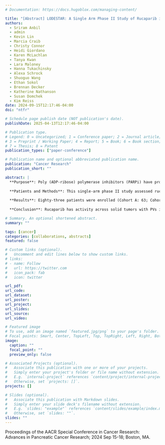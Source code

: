 ```yaml
---
# Documentation: https://docs.hugoblox.com/managing-content/

title: "[Abstract] LODESTAR: A Single Arm Phase II Study of Rucaparib in Solid Tumors with Pathogenic Germline or Somatic Variants in Homologous Recombination Repair (HRR) Genes"
authors: 
  - Sriram Anbil
  - admin
  - Kevin Lin
  - Marcia Craib
  - Christy Connor
  - Heidi Giordano
  - Karen McLachlan
  - Tanya Kwan
  - Lara Maloney
  - Hanna Tukachinsky
  - Alexa Schrock
  - Shuoguo Wang
  - Ethan Sokol
  - Brennan Decker
  - Katherine Nathanson
  - Susan Domchek
  - Kim Reiss
date: 2024-09-15T12:17:46-04:00
doi: "ntfr"

# Schedule page publish date (NOT publication's date).
publishDate: 2025-04-13T12:17:46-04:00

# Publication type.
# Legend: 0 = Uncategorized; 1 = Conference paper; 2 = Journal article;
# 3 = Preprint / Working Paper; 4 = Report; 5 = Book; 6 = Book section;
# 7 = Thesis; 8 = Patent
publication_types: ["paper-conference"]

# Publication name and optional abbreviated publication name.
publication: "Cancer Research"
publication_short: ""

abstract: |
  **Purpose**: Poly (ADP-ribose) polymerase inhibitors (PARPi) have proven clinical utility in platinum-sensitive breast, ovary, pancreas, and prostate cancers with homologous recombination deficiency (HRD). We explored whether PARPi might be efficacious in other solid tumors and for a broader range of genomic variants.
  
  **Patients and Methods**: This single-arm phase II study assessed rucaparib monotherapy in patients with advanced, platinum-sensitive or -resistant solid tumors and pathogenic variants (PVs) in BRCA1, BRCA2, PALB2, RAD51C, RAD51D (Cohort A) or BARD1, BRIP1, FANCA, NBN, RAD51B (Cohort B). The primary endpoint was overall response rate (ORR) in cohort A. Secondary endpoints included disease control rate (DCR), progression free survival (PFS), overall survival (OS) and safety[SS3] [SA4] in the entire study population. Available tumors were analyzed for pre-specified exploratory objective of allele specific loss of heterozygosity (LOH). [SA7] HRD signature (HRDsig) and platinum sensitivity status were explored as biomarkers for rucaparib activity in post hoc exploratory analyses. The study was terminated early by the sponsor due to feasibility concerns. 
  
  **Results**: Eighty-three patients were enrolled (Cohort A: 63; Cohort B: 20). Fifty-seven patients in Cohort A and 16 in Cohort B were evaluable for efficacy analysis. The[LM8] [SA9] ORR of cohort A was 16% (95% CI 9-27%) and DCR was 61% (95% CI 48-73%). LOH and HRDsig were available for 48% of Cohort A and 71% of Cohort B. Of 11 patients who had a response to treatment, 6 tumors were HRDsig+, 1 HRDsig-and 4 were unknown. The ORR and DCR were significantly greater in patients with HRDsig+ vs HRDsig-tumors (ORR: HRDsig+ 32% [95% CI 15-54%] vs HRDsig-3% [95% CI 0-15%], p < 0.01; DCR: HRDsig+ 74% [95% CI 51-88%] vs HRDsig-38% [95% CI 24-55%], p = 0.02). mPFS was numerically longer for HRDsig+ vs HRDsig-: 7.0 mos (95% CI, 4.3 – inf), vs. 3.0 mos (95% CI 2.3-5.6), HR 0.57, p = 0.14. mPFS was greater for platinum sensitive vs resistant tumors (7.82 mos [95% CI 5.5-inf] vs. 2.9 mos [95% CI 1.8-inf], HR 0.28, p = 0.02); Neither tumor tissue of origin nor specific mutation was independently predictive of outcome. The HR for progression in tumors that were both HRDsig+ and platinum sensitive versus those that were HRDsig-and platinum resistant was 0.09 (95% CI 0.01-0.55, p = 0.047). The Rucaparib safety profile was consistent with prior studies. 
  
  **Conclusion**: Rucaparib has activity across solid tumors with PVs in HRR genes, regardless of tissue of origin. Patients with platinum resistant or HRDsig-tumors had limited clinical benefit from rucaparib. The combined use of HRDsig and platinum sensitivity to predict sensitivity to PARPi is encouraging as a biomarker strategy and warrants prospective study.

# Summary. An optional shortened abstract.
summary: ""

tags: [cancer]
categories: [collaborations, abstracts]
featured: false

# Custom links (optional).
#   Uncomment and edit lines below to show custom links.
# links:
# - name: Follow
#   url: https://twitter.com
#   icon_pack: fab
#   icon: twitter

url_pdf:
url_code:
url_dataset:
url_poster:
url_project:
url_slides:
url_source:
url_video:

# Featured image
# To use, add an image named `featured.jpg/png` to your page's folder. 
# Focal points: Smart, Center, TopLeft, Top, TopRight, Left, Right, BottomLeft, Bottom, BottomRight.
image:
  caption: ""
  focal_point: ""
  preview_only: false

# Associated Projects (optional).
#   Associate this publication with one or more of your projects.
#   Simply enter your project's folder or file name without extension.
#   E.g. `internal-project` references `content/project/internal-project/index.md`.
#   Otherwise, set `projects: []`.
projects: []

# Slides (optional).
#   Associate this publication with Markdown slides.
#   Simply enter your slide deck's filename without extension.
#   E.g. `slides: "example"` references `content/slides/example/index.md`.
#   Otherwise, set `slides: ""`.
slides: ""
---
```


Proceedings of the AACR Special Conference in Cancer Research: Advances in Pancreatic Cancer Research; 2024 Sep 15-18; Boston, MA.